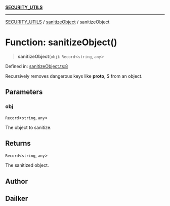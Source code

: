 [**SECURITY_UTILS**](../../README.md)

***

[SECURITY_UTILS](../../README.md) / [sanitizeObject](../README.md) / sanitizeObject

# Function: sanitizeObject()

> **sanitizeObject**(`obj`): `Record`\<`string`, `any`\>

Defined in: [sanitizeObject.ts:8](https://github.com/dailker/everyutil-js/blob/b3e269da55b7d96c15eb37e98c5c4f6b94f05f6f/src/security/sanitizeObject.ts#L8)

Recursively removes dangerous keys like __proto__, $ from an object.

## Parameters

### obj

`Record`\<`string`, `any`\>

The object to sanitize.

## Returns

`Record`\<`string`, `any`\>

The sanitized object.

## Author

## Dailker
